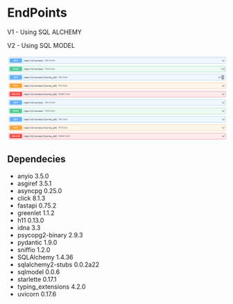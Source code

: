 <h1> EndPoints </h1>

V1 - Using SQL ALCHEMY

V2 - Using SQL MODEL

<img src="image.png">

<h2> Dependecies</h2>

- anyio 3.5.0
- asgiref 3.5.1
- asyncpg 0.25.0
- click 8.1.3
- fastapi 0.75.2
- greenlet 1.1.2
- h11 0.13.0
- idna 3.3
- psycopg2-binary 2.9.3
- pydantic 1.9.0
- sniffio 1.2.0
- SQLAlchemy 1.4.36
- sqlalchemy2-stubs 0.0.2a22
- sqlmodel 0.0.6
- starlette 0.17.1
- typing_extensions 4.2.0
- uvicorn 0.17.6